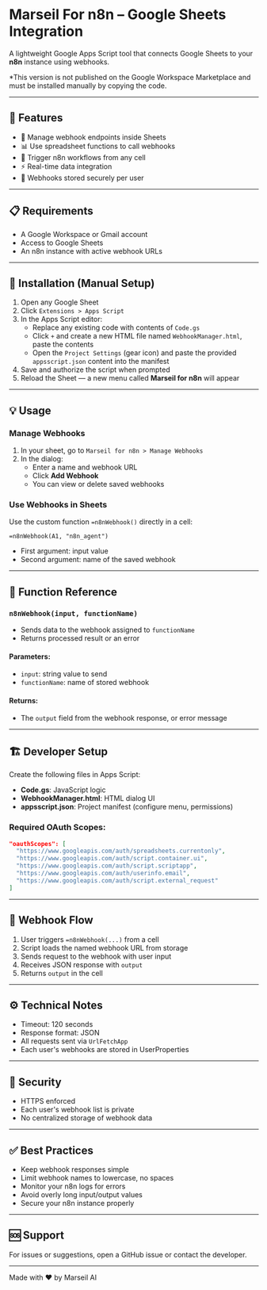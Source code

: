 # Marseil For n8n – Google Sheets Integration

A lightweight Google Apps Script tool that connects Google Sheets to your **n8n** instance using webhooks. 

*This version is not published on the Google Workspace Marketplace and must be installed manually by copying the code.

---

## 🌟 Features

- 🔗 Manage webhook endpoints inside Sheets
- 📊 Use spreadsheet functions to call webhooks
- 🚀 Trigger n8n workflows from any cell
- ⚡ Real-time data integration
- 🔐 Webhooks stored securely per user

---

## 📋 Requirements

- A Google Workspace or Gmail account
- Access to Google Sheets
- An n8n instance with active webhook URLs

---

## 🚀 Installation (Manual Setup)

1. Open any Google Sheet
2. Click `Extensions > Apps Script`
3. In the Apps Script editor:
   - Replace any existing code with contents of `Code.gs`
   - Click `+` and create a new HTML file named `WebhookManager.html`, paste the contents
   - Open the `Project Settings` (gear icon) and paste the provided `appsscript.json` content into the manifest
4. Save and authorize the script when prompted
5. Reload the Sheet — a new menu called **Marseil for n8n** will appear

---

## 💡 Usage

### Manage Webhooks

1. In your sheet, go to `Marseil for n8n > Manage Webhooks`
2. In the dialog:
   - Enter a name and webhook URL
   - Click **Add Webhook**
   - You can view or delete saved webhooks

### Use Webhooks in Sheets

Use the custom function `=n8nWebhook()` directly in a cell:

```excel
=n8nWebhook(A1, "n8n_agent")
```

- First argument: input value
- Second argument: name of the saved webhook

---

## 🔧 Function Reference

### `n8nWebhook(input, functionName)`

- Sends data to the webhook assigned to `functionName`
- Returns processed result or an error

#### Parameters:
- `input`: string value to send
- `functionName`: name of stored webhook

#### Returns:
- The `output` field from the webhook response, or error message

---

## 🏗️ Developer Setup

Create the following files in Apps Script:

- **Code.gs**: JavaScript logic
- **WebhookManager.html**: HTML dialog UI
- **appsscript.json**: Project manifest (configure menu, permissions)

### Required OAuth Scopes:

```json
"oauthScopes": [
  "https://www.googleapis.com/auth/spreadsheets.currentonly",
  "https://www.googleapis.com/auth/script.container.ui",
  "https://www.googleapis.com/auth/script.scriptapp",
  "https://www.googleapis.com/auth/userinfo.email",
  "https://www.googleapis.com/auth/script.external_request"
]
```

---

## 🔄 Webhook Flow

1. User triggers `=n8nWebhook(...)` from a cell
2. Script loads the named webhook URL from storage
3. Sends request to the webhook with user input
4. Receives JSON response with `output`
5. Returns `output` in the cell

---

## ⚙️ Technical Notes

- Timeout: 120 seconds
- Response format: JSON
- All requests sent via `UrlFetchApp`
- Each user's webhooks are stored in UserProperties

---

## 🔐 Security

- HTTPS enforced
- Each user's webhook list is private
- No centralized storage of webhook data

---

## ✅ Best Practices

- Keep webhook responses simple
- Limit webhook names to lowercase, no spaces
- Monitor your n8n logs for errors
- Avoid overly long input/output values
- Secure your n8n instance properly

---

## 🆘️ Support

For issues or suggestions, open a GitHub issue or contact the developer.

---

Made with ❤️ by Marseil AI

